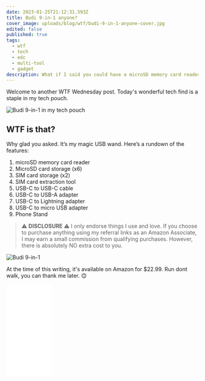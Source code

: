 ```yaml
---
date: 2023-01-25T21:12:31.593Z
title: Budi 9-in-1 anyone?
cover_image: uploads/blog/wtf/budi-9-in-1-anyone-cover.jpg
edited: false
published: true
tags:
  - wtf
  - tech
  - edc
  - multi-tool
  - gadget
description: What if I said you could have a microSD memory card reader that can store microSD cards, SIM cards, a SIM card extraction tool, a USB-C to USB-C cable, a USB A, Lightning, and micro USB adapter, and even has a phone stand
---
```


Welcome to another WTF Wednesday post. Today's wonderful tech find is a staple in my tech pouch.

<img src="https://res.cloudinary.com/shecodez/image/upload/v1674702894/vvifi_fyi%20blog/budi-9-in-1_in_tech_pouch.jpg" alt="Budi 9-in-1 in my tech pouch" />

## WTF is that? 
Why glad you asked. It’s my magic USB wand. Here’s a rundown of the features:

1. microSD memory card reader
2. MicroSD card storage (x6)
3. SIM card storage (x2)
4. SIM card extraction tool
5. USB-C to USB-C cable
6. USB-C to USB-A adapter
7. USB-C to Lightning adapter
8. USB-C to micro USB adapter
9. Phone Stand

> ⚠️ **DISCLOSURE** ⚠️ I only endorse things I use and love. If you choose to purchase anything using my referral links as an Amazon Associate, I may earn a small commission from qualifying purchases. However, there is absolutely NO extra cost to you.

<img src="https://res.cloudinary.com/shecodez/image/upload/v1674699667/vvifi_fyi%20blog/budi-9in1-usb-reader.jpg" alt="Budi 9-in-1" />

At the time of this writing, it's available on Amazon for $22.99. Run dont walk, you can thank me later. 😊

<iframe sandbox="allow-popups allow-scripts allow-modals allow-forms allow-same-origin" style="width:120px;height:240px;" marginwidth="0" marginheight="0" scrolling="no" frameborder="0" src="//ws-na.amazon-adsystem.com/widgets/q?ServiceVersion=20070822&OneJS=1&Operation=GetAdHtml&MarketPlace=US&source=ss&ref=as_ss_li_til&ad_type=product_link&tracking_id=vvifi_fyi-20&language=en_US&marketplace=amazon&region=US&placement=B09HPP75RS&asins=B09HPP75RS&linkId=bb17283dfc2aa0a4ad4a74713e6289ba&show_border=true&link_opens_in_new_window=true"></iframe>
